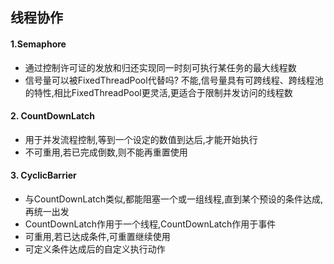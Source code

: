 线程协作
---

#### 1.Semaphore

- 通过控制许可证的发放和归还实现同一时刻可执行某任务的最大线程数
- 信号量可以被FixedThreadPool代替吗? 不能,信号量具有可跨线程、跨线程池的特性,相比FixedThreadPool更灵活,更适合于限制并发访问的线程数

#### 2. CountDownLatch

- 用于并发流程控制,等到一个设定的数值到达后,才能开始执行
- 不可重用,若已完成倒数,则不能再重置使用

#### 3. CyclicBarrier

- 与CountDownLatch类似,都能阻塞一个或一组线程,直到某个预设的条件达成,再统一出发
- CountDownLatch作用于一个线程,CountDownLatch作用于事件
- 可重用,若已达成条件,可重置继续使用
- 可定义条件达成后的自定义执行动作

